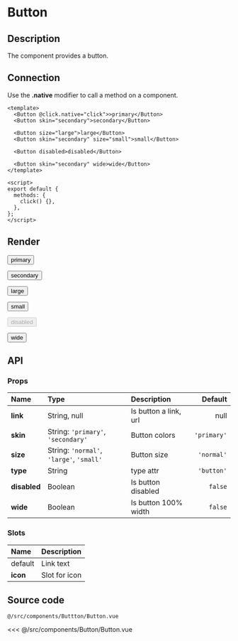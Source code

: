 # Button

## Description

The component provides a button.

## Connection

Use the <strong>.native</strong> modifier to call a method on a component.

```vue
<template>
  <Button @click.native="click">>primary</Button>
  <Button skin="secondary">secondary</Button>

  <Button size="large">large</Button>
  <Button skin="secondary" size="small">small</Button>

  <Button disabled>disabled</Button>

  <Button skin="secondary" wide>wide</Button>
</template>

<script>
export default {
  methods: {
    click() {},
  },
};
</script>
```

## Render

<Button :style="`margin-bottom: 10px`">primary</Button>

<Button :style="`margin-bottom: 10px`" skin="secondary">secondary</Button>

<Button :style="`margin-bottom: 10px`" size="large">large</Button>

<Button :style="`margin-bottom: 10px`" skin="secondary" size="small">small</Button>

<Button :style="`margin-bottom: 10px`" disabled>disabled</Button>

<div :style="`padding-top: 10px`"><Button skin="secondary" wide>wide</Button></div>

## API

### Props
| **Name** | **Type** | **Description** | **Default** |
| :------- | :------- | :-------------- | ----------: |
| **link** | String, null| Is button a link, url | null |
| **skin** | String: `'primary'`, `'secondary'` | Button colors | `'primary'` |
| **size** | String: `'normal'`, `'large'`, `'small'` | Button size | `'normal'` |
| **type** | String | type attr | `'button'` |
| **disabled** | Boolean | Is button disabled | `false` |
| **wide** | Boolean | Is button 100% width | `false` |

### Slots
| **Name** | **Description** |
| :------- | :-------------- |
| default | Link text |
| **icon** | Slot for icon |

## Source code

<code class="nowrap">@/src/components/Buttton/Button.vue</code>

<<< @/src/components/Button/Button.vue

